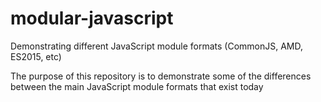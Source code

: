 # modular-javascript
Demonstrating different JavaScript module formats (CommonJS, AMD, ES2015, etc)

The purpose of this repository is to demonstrate some of the differences between the main JavaScript module formats that exist today
